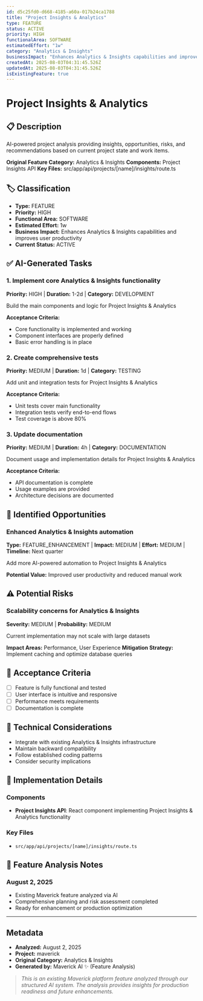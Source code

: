 ```yaml
---
id: d5c25fd0-d668-4185-a60a-017b24ca1788
title: "Project Insights & Analytics"
type: FEATURE
status: ACTIVE
priority: HIGH
functionalArea: SOFTWARE
estimatedEffort: "1w"
category: "Analytics & Insights"
businessImpact: "Enhances Analytics & Insights capabilities and improves user productivity"
createdAt: 2025-08-03T04:31:45.526Z
updatedAt: 2025-08-03T04:31:45.526Z
isExistingFeature: true
---
```


# Project Insights & Analytics

## 📋 Description
AI-powered project analysis providing insights, opportunities, risks, and recommendations based on current project state and work items.

**Original Feature Category:** Analytics & Insights
**Components:** Project Insights API
**Key Files:** src/app/api/projects/[name]/insights/route.ts

## 🏷️ Classification
- **Type:** FEATURE
- **Priority:** HIGH
- **Functional Area:** SOFTWARE
- **Estimated Effort:** 1w
- **Business Impact:** Enhances Analytics & Insights capabilities and improves user productivity
- **Current Status:** ACTIVE

## ✅ AI-Generated Tasks

### 1. Implement core Analytics & Insights functionality
**Priority:** HIGH | **Duration:** 1-2d | **Category:** DEVELOPMENT

Build the main components and logic for Project Insights & Analytics

**Acceptance Criteria:**
- Core functionality is implemented and working
- Component interfaces are properly defined
- Basic error handling is in place

### 2. Create comprehensive tests
**Priority:** MEDIUM | **Duration:** 1d | **Category:** TESTING

Add unit and integration tests for Project Insights & Analytics

**Acceptance Criteria:**
- Unit tests cover main functionality
- Integration tests verify end-to-end flows
- Test coverage is above 80%

### 3. Update documentation
**Priority:** MEDIUM | **Duration:** 4h | **Category:** DOCUMENTATION

Document usage and implementation details for Project Insights & Analytics

**Acceptance Criteria:**
- API documentation is complete
- Usage examples are provided
- Architecture decisions are documented


## 🚀 Identified Opportunities

### Enhanced Analytics & Insights automation
**Type:** FEATURE_ENHANCEMENT | **Impact:** MEDIUM | **Effort:** MEDIUM | **Timeline:** Next quarter

Add more AI-powered automation to Project Insights & Analytics

**Potential Value:** Improved user productivity and reduced manual work


## ⚠️ Potential Risks

### Scalability concerns for Analytics & Insights
**Severity:** MEDIUM | **Probability:** MEDIUM

Current implementation may not scale with large datasets

**Impact Areas:** Performance, User Experience
**Mitigation Strategy:** Implement caching and optimize database queries


## 🎯 Acceptance Criteria

- [ ] Feature is fully functional and tested
- [ ] User interface is intuitive and responsive
- [ ] Performance meets requirements
- [ ] Documentation is complete

## 🔧 Technical Considerations

- Integrate with existing Analytics & Insights infrastructure
- Maintain backward compatibility
- Follow established coding patterns
- Consider security implications

## 📁 Implementation Details

### Components
- **Project Insights API**: React component implementing Project Insights & Analytics functionality

### Key Files
- `src/app/api/projects/[name]/insights/route.ts`

## 💬 Feature Analysis Notes

### August 2, 2025
- Existing Maverick feature analyzed via AI
- Comprehensive planning and risk assessment completed
- Ready for enhancement or production optimization

---

## Metadata
- **Analyzed:** August 2, 2025
- **Project:** maverick
- **Original Category:** Analytics & Insights
- **Generated by:** Maverick AI ✨ (Feature Analysis)

> _This is an existing Maverick platform feature analyzed through our structured AI system. The analysis provides insights for production readiness and future enhancements._
